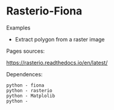 # Rasterio-Fiona
Examples 

* Extract polygon from a raster image



Pages sources:

 https://rasterio.readthedocs.io/en/latest/


Dependences:

    python - fiona
    python - rasterio
    python - Matplolib
    python - 


